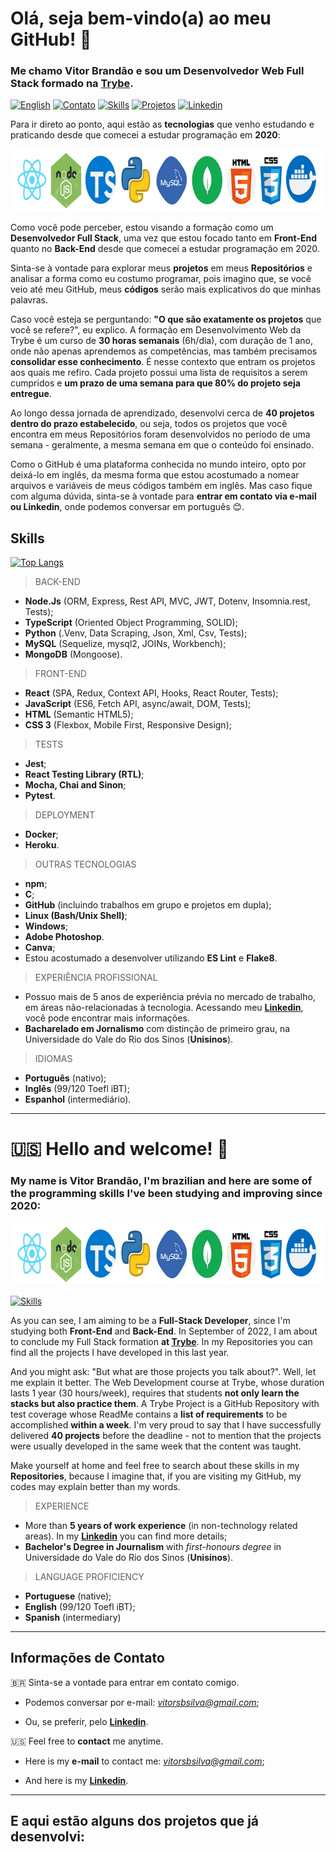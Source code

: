 # Olá, seja bem-vindo(a) ao meu GitHub! :wave:
### Me chamo **Vitor Brandão** e sou um **Desenvolvedor Web Full Stack** formado na [Trybe](https://www.betrybe.com/).

[<img alt="English" src="https://img.shields.io/badge/English_Translation-000000?style=for-the-badge&&color=informational">](#us-hello-and-welcome-wave)
[<img alt="Contato" src="https://img.shields.io/badge/-Contato-000000?style=for-the-badge&logo=appveyor&&color=blueviolet&logo=&logoColor=white">](#informações-de-contato)
[<img alt="Skills" src="https://img.shields.io/badge/-Stacks_&_Skills-000000?style=for-the-badge&&color=9cf">](#skills)
[<img alt="Projetos" src="https://img.shields.io/badge/Projetos-000000?style=for-the-badge&&color=inactive">](#e-aqui-estão-alguns-dos-projetos-que-já-desenvolvi)
[<img alt="Linkedin" src="https://img.shields.io/badge/-Linkedin-000000?style=for-the-badge&&color=critical">](https://www.linkedin.com/in/vitorbrandao-silva/)


Para ir direto ao ponto, aqui estão as **tecnologias** que venho estudando e praticando desde que comecei a estudar programação em **2020**:

<img src="my-coding-stacks-template.png" alt="my-skills" width="800" height="100" />

Como você pode perceber, estou visando a formação como um **Desenvolvedor Full Stack**, uma vez que estou focado tanto em **Front-End** quanto no **Back-End** desde que comecei a estudar programação em 2020. 

Sinta-se à vontade para explorar meus **projetos** em meus **Repositórios** e analisar a forma como eu costumo programar, pois imagino que, se você veio até meu GitHub, meus **códigos** serão mais explicativos do que minhas palavras. 

Caso você esteja se perguntando: **"O que são exatamente os projetos** que você se refere?", eu explico. A formação em Desenvolvimento Web da Trybe é um curso de **30 horas semanais** (6h/dia), com duração de 1 ano, onde não apenas aprendemos as competências, mas também precisamos **consolidar esse conhecimento**. É nesse contexto que entram os projetos aos quais me refiro. Cada projeto possui uma lista de requisitos a serem cumpridos e **um prazo de uma semana para que 80% do projeto seja entregue**. 

Ao longo dessa jornada de aprendizado, desenvolvi cerca de **40 projetos dentro do prazo estabelecido**, ou seja, todos os projetos que você encontra em meus Repositórios foram desenvolvidos no período de uma semana - geralmente, a mesma semana em que o conteúdo foi ensinado. 

Como o GitHub é uma plataforma conhecida no mundo inteiro, opto por deixá-lo em inglês, da mesma forma que estou acostumado a nomear arquivos e variáveis de meus códigos também em inglês. Mas caso fique com alguma dúvida, sinta-se à vontade para **entrar em contato via e-mail ou Linkedin**, onde podemos conversar em português :blush:.

Skills
---------
[![Top Langs](https://github-readme-stats.vercel.app/api/top-langs/?username=VitBrandao&langs_count=10&theme=tokyonight&exclude_repo=Python-TING-Project)](https://github.com/anuraghazra/github-readme-stats)

> BACK-END
- **Node.Js** (ORM, Express, Rest API, MVC, JWT, Dotenv, Insomnia.rest, Tests);
- **TypeScript** (Oriented Object Programming, SOLID);
- **Python** (.Venv, Data Scraping, Json, Xml, Csv, Tests);
- **MySQL** (Sequelize, mysql2, JOINs, Workbench);
- **MongoDB** (Mongoose).


> FRONT-END
- **React** (SPA, Redux, Context API, Hooks, React Router, Tests);
- **JavaScript** (ES6, Fetch API, async/await, DOM, Tests);
- **HTML** (Semantic HTML5);
- **CSS 3** (Flexbox, Mobile First, Responsive Design);


> TESTS
- **Jest**;
- **React Testing Library (RTL)**;
- **Mocha, Chai and Sinon**;
- **Pytest**.


> DEPLOYMENT
- **Docker**;
- **Heroku**.


> OUTRAS TECNOLOGIAS 
- **npm**;
- **C**;
- **GitHub** (incluindo trabalhos em grupo e projetos em dupla);
- **Linux (Bash/Unix Shell)**;
- **Windows**;
- **Adobe Photoshop**.
- **Canva**;
- Estou acostumado a desenvolver utilizando **ES Lint** e **Flake8**.


> EXPERIÊNCIA PROFISSIONAL
- Possuo mais de 5 anos de experiência prévia no mercado de trabalho, em áreas não-relacionadas à tecnologia. Acessando meu **[Linkedin](https://www.linkedin.com/in/vitorbrandao-silva/)**, você pode encontrar mais informações. 
- **Bacharelado em Jornalismo** com distinção de primeiro grau, na Universidade do Vale do Rio dos Sinos (**Unisinos**).

> IDIOMAS
- **Português** (nativo);
- **Inglês** (99/120 Toefl iBT);
- **Espanhol** (intermediário).

---
# :us: Hello and welcome! :wave:

### My name is **Vitor Brandão**, I'm **brazilian** and here are some of the **programming skills** I've been studying and improving since **2020**:

<img src="my-coding-stacks-template.png" alt="my-skills" width="800" height="100" />

[<img alt="Skills" src="https://img.shields.io/badge/-Full_List_of_Skills-000000?style=for-the-badge&&color=9cf">](#skills)


As you can see, I am aiming to be a **Full-Stack Developer**, since I'm studying both **Front-End** and **Back-End**. In September of 2022, I am about to conclude my Full Stack formation **at [Trybe](https://www.betrybe.com/)**. In my Repositories you can find all the projects I have developed in this last year.

And you might ask: "But what are those projects you talk about?". Well, let me explain it better. The Web Development course at Trybe, whose duration lasts 1 year (30 hours/week), requires that students **not only learn the stacks but also practice them**. A Trybe Project is a GitHub Repository with test coverage whose ReadMe contains a **list of requirements** to be accomplished **within a week**. I'm very proud to say that I have successfully delivered **40 projects** before the deadline - not to mention that the projects were usually developed in the same week that the content was taught.    

Make yourself at home and feel free to search about these skills in my **Repositories**, because I imagine that, if you are visiting my GitHub, my codes may explain better than my words. 

> EXPERIENCE
- More than **5 years of work experience** (in non-technology related areas). In my **[Linkedin](https://www.linkedin.com/in/vitorbrandao-silva/)** you can find more details;
- **Bachelor's Degree in Journalism** with *first-honours degree* in Universidade do Vale do Rio dos Sinos (**Unisinos**).

> LANGUAGE PROFICIENCY
- **Portuguese** (native);
- **English** (99/120 Toefl iBT);
- **Spanish** (intermediary)

---

Informações de Contato
---------
:brazil: Sinta-se a vontade para entrar em contato comigo.

* Podemos conversar por e-mail: *vitorsbsilva@gmail.com*;

* Ou, se preferir, pelo **[Linkedin](https://www.linkedin.com/in/vitorbrandao-silva/)**.


:us: Feel free to **contact** me anytime.

* Here is my **e-mail** to contact me: *vitorsbsilva@gmail.com*;

* And here is my **[Linkedin](https://www.linkedin.com/in/vitorbrandao-silva/)**.

---

E aqui estão alguns dos projetos que já desenvolvi:
---------
